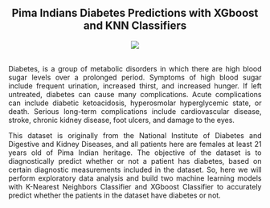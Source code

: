 
<div align="center">
  
## Pima Indians Diabetes Predictions with XGboost and KNN Classifiers
</div>


<div align="center">
<img src="https://user-images.githubusercontent.com/69224996/96674597-00e6bb80-131e-11eb-99a3-13b6333740c1.jpg" >
</div>

<br />


<div align="justify">

Diabetes, is a group of metabolic disorders in which there are high blood sugar levels over a prolonged period. Symptoms of high blood sugar include frequent urination, increased thirst, and increased hunger. If left untreated, diabetes can cause many complications. Acute complications can include diabetic ketoacidosis, hyperosmolar hyperglycemic state, or death. Serious long-term complications include cardiovascular disease, stroke, chronic kidney disease, foot ulcers, and damage to the eyes. 

This dataset is originally from the National Institute of Diabetes and Digestive and Kidney Diseases, and all patients here are females at least 21 years old of Pima Indian heritage. The objective of the dataset is to diagnostically predict whether or not a patient has diabetes, based on certain diagnostic measurements included in the dataset. So, here we will perform exploratory data analysis and build two machine learning models with K-Nearest Neighbors Classifier and XGboost Classifier to accurately predict whether the patients in the dataset have diabetes or not.


</div>

